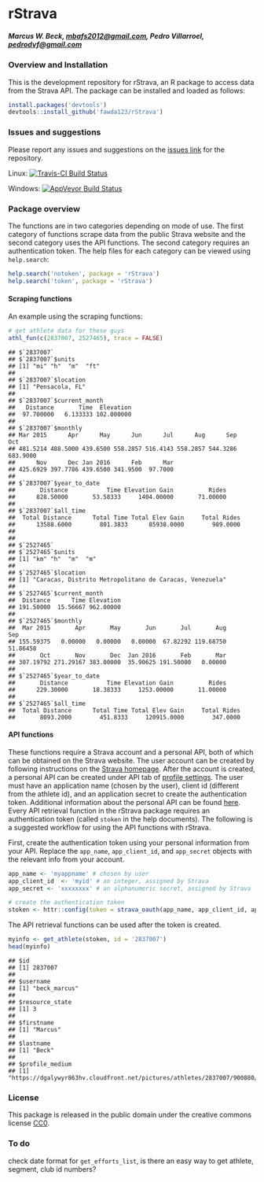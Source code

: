 
# rStrava

##### *Marcus W. Beck, mbafs2012@gmail.com, Pedro Villarroel, pedrodvf@gmail.com*

### Overview and Installation

This is the development repository for rStrava, an R package to access data from the Strava API.  The package can be installed and loaded as follows:


```r
install.packages('devtools')
devtools::install_github('fawda123/rStrava')
```

### Issues and suggestions

Please report any issues and suggestions on the [issues link](https://github.com/fawda123/rStrava/issues) for the repository.

Linux: [![Travis-CI Build Status](https://travis-ci.org/fawda123/rStrava.svg?branch=master)](https://travis-ci.org/fawda123/rStrava)

Windows: [![AppVeyor Build Status](https://ci.appveyor.com/api/projects/status/github/fawda123/rStrava?branch=master)](https://ci.appveyor.com/project/fawda123/rStrava)

### Package overview

The functions are in two categories depending on mode of use.  The first category of functions scrape data from the public Strava website and the second category uses the API functions.  The second category requires an authentication token.  The help files for each category can be viewed using ```help.search```:


```r
help.search('notoken', package = 'rStrava')
help.search('token', package = 'rStrava')
```

#### Scraping functions

An example using the scraping functions:


```r
# get athlete data for these guys
athl_fun(c(2837007, 2527465), trace = FALSE)
```

```
## $`2837007`
## $`2837007`$units
## [1] "mi" "h"  "m"  "ft"
## 
## $`2837007`$location
## [1] "Pensacola, FL"
## 
## $`2837007`$current_month
##   Distance       Time  Elevation 
##  97.700000   6.133333 102.000000 
## 
## $`2837007`$monthly
## Mar 2015      Apr      May      Jun      Jul      Aug      Sep      Oct 
## 481.5214 488.5000 439.6500 558.2857 516.4143 558.2857 544.3286 683.9000 
##      Nov      Dec Jan 2016      Feb      Mar 
## 425.6929 397.7786 439.6500 341.9500  97.7000 
## 
## $`2837007`$year_to_date
##       Distance           Time Elevation Gain          Rides 
##      828.50000       53.58333     1404.00000       71.00000 
## 
## $`2837007`$all_time
##  Total Distance      Total Time Total Elev Gain     Total Rides 
##      13588.6000        801.3833      85938.0000        989.0000 
## 
## 
## $`2527465`
## $`2527465`$units
## [1] "km" "h"  "m"  "m" 
## 
## $`2527465`$location
## [1] "Caracas, Distrito Metropolitano de Caracas, Venezuela"
## 
## $`2527465`$current_month
##  Distance      Time Elevation 
## 191.50000  15.56667 962.00000 
## 
## $`2527465`$monthly
##  Mar 2015       Apr       May       Jun       Jul       Aug       Sep 
## 155.59375   0.00000   0.00000   0.00000  67.82292 119.68750  51.86458 
##       Oct       Nov       Dec  Jan 2016       Feb       Mar 
## 307.19792 271.29167 383.00000  35.90625 191.50000   0.00000 
## 
## $`2527465`$year_to_date
##       Distance           Time Elevation Gain          Rides 
##      229.30000       18.38333     1253.00000       11.00000 
## 
## $`2527465`$all_time
##  Total Distance      Total Time Total Elev Gain     Total Rides 
##       8093.2000        451.8333     120915.0000        347.0000
```

#### API functions

These functions require a Strava account and a personal API, both of which can be obtained on the Strava website.  The user account can be created by following instructions on the [Strava homepage](https://www.strava.com/).  After the account is created, a personal API can be created under API tab of [profile settings](https://www.strava.com/settings/api).  The user must have an application name (chosen by the user), client id (different from the athlete id), and an application secret to create the authentication token.  Additional information about the personal API can be found [here](https://strava.github.io/api/).  Every API retrieval function in the rStrava package requires an authentication token (called `stoken` in the help documents).  The following is a suggested workflow for using the API functions with rStrava.

First, create the authentication token using your personal information from your API.  Replace the `app_name`, `app_client_id`, and `app_secret` objects with the relevant info from your account.

```r
app_name <- 'myappname' # chosen by user
app_client_id  <- 'myid' # an integer, assigned by Strava
app_secret <- 'xxxxxxxx' # an alphanumeric secret, assigned by Strava

# create the authentication token
stoken <- httr::config(token = strava_oauth(app_name, app_client_id, app_secret))
```

The API retrieval functions can be used after the token is created.


```r
myinfo <- get_athlete(stoken, id = '2837007')
head(myinfo)
```

```
## $id
## [1] 2837007
## 
## $username
## [1] "beck_marcus"
## 
## $resource_state
## [1] 3
## 
## $firstname
## [1] "Marcus"
## 
## $lastname
## [1] "Beck"
## 
## $profile_medium
## [1] "https://dgalywyr863hv.cloudfront.net/pictures/athletes/2837007/900880/4/medium.jpg"
```

### License

This package is released in the public domain under the creative commons license [CC0](https://tldrlegal.com/license/creative-commons-cc0-1.0-universal). 

### To do
check date format for `get_efforts_list`, is there an easy way to get athlete, segment, club id numbers?
